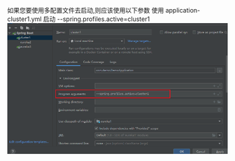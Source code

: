 
如果您要使用多配置文件去启动,则应该使用以下参数
使用 application-cluster1.yml 启动
--spring.profiles.active=cluster1
![img.png](img.png)


